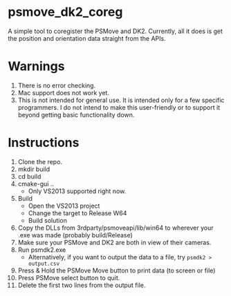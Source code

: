 # psmove_dk2_coreg
A simple tool to coregister the PSMove and DK2. Currently, all it does is get the position and orientation data straight from the APIs.

# Warnings

1. There is no error checking.
2. Mac support does not work yet.
3. This is not intended for general use. It is intended only for a few specific programmers. I do not intend to make this user-friendly or to support it beyond getting basic functionality down.

# Instructions

1. Clone the repo.
2. mkdir build
3. cd build
4. cmake-gui ..
    * Only VS2013 supported right now.
5. Build
    * Open the VS2013 project
    * Change the target to Release W64
    * Build solution
6. Copy the DLLs from 3rdparty/psmoveapi/lib/win64 to wherever your .exe was made (probably build/Release)
7. Make sure your PSMove and DK2 are both in view of their cameras.
8. Run psmdk2.exe
    * Alternatively, if you want to output the data to a file, try `psmdk2 > output.csv`
9. Press & Hold the PSMove Move button to print data (to screen or file)
10. Press PSMove select button to quit.
11. Delete the first two lines from the output file.